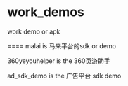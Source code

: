work_demos
==========

work demo or apk 


====
malai is 马来平台的sdk or demo 

360yeyouhelper is the 360页游助手 

ad_sdk_demo   is the 广告平台 sdk demo 

